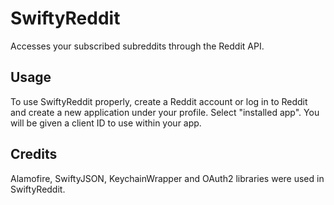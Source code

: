 # SwiftyReddit
Accesses your subscribed subreddits through the Reddit API.

## Usage
To use SwiftyReddit properly, create a Reddit account or log in to Reddit and create a new application under your profile. Select "installed app". You will be given a client ID to use within your app.

## Credits
Alamofire, SwiftyJSON, KeychainWrapper and OAuth2 libraries were used in SwiftyReddit.
